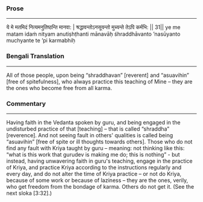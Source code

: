 ### Prose 
 --- 
ये मे मतमिदं नित्यमनुतिष्ठन्ति मानवा: |
श्रद्धावन्तोऽनसूयन्तो मुच्यन्ते तेऽपि कर्मभि: || 31||
ye me matam idaṁ nityam anutiṣhṭhanti mānavāḥ
śhraddhāvanto ’nasūyanto muchyante te ’pi karmabhiḥ

### Bengali Translation 
 --- 
All of those people, upon being “shraddhavan” [reverent] and “asuavihin” [free of spitefulness], who always practice this teaching of Mine – they are the ones who become free from all karma.

### Commentary 
 --- 
Having faith in the Vedanta spoken by guru, and being engaged in the undisturbed practice of that [teaching] – that is called “shraddha” [reverence]. And not seeing fault in others' qualities is called being “asuavihin” [free of spite or ill thoughts towards others]. Those who do not find any fault with Kriya taught by guru – meaning: not thinking like this: “what is this work that gurudev is making me do; this is nothing” - but instead, having unwavering faith in guru's teaching, engage in the practice of Kriya, and practice Kriya according to the instructions regularly and every day, and do not alter the time of Kriya practice – or not do Kriya, because of some work or because of laziness – they are the ones, verily, who get freedom from the bondage of karma. Others do not get it. (See the next sloka [3:32].) 
